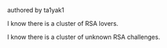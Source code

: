 authored by ta1yak1

I know there is a cluster of RSA lovers.

I know there is a cluster of unknown RSA challenges.
